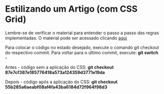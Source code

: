 # Estilizando um Artigo (com CSS Grid)

Lembre-se de verificar o material para entender o passo a passo das regras implementadas. O material pode ser acessado clicando [aqui](https://github.com/camillofalcao/curso-intro-web/blob/main/material/02%20-%20CSS/CSS%20-%2004%20-%20Estilizando%20um%20Artigo%20(Com%20CSS%20Grid).pdf)

Para colocar o código no estado desejado, execute o comando git checkout do respectivo commit. Para voltar para o último commit, execute: **git switch -**

Antes - código sem a aplicação do CSS: **git checkout 87e7cf387e185776418a573a124359d3771e19da**

Depois - código após a aplicação do CSS: **git checkout 55b285a6aeabf08af4fa43ba6184d72f964f98d3**
